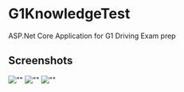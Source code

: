 # G1KnowledgeTest
ASP.Net Core Application for G1 Driving Exam prep
## Screenshots
![""](/screenshots/screenshot1.png)
![""](/screenshots/screenshot2.png)
![""](/screenshots/screenshot3.png)
